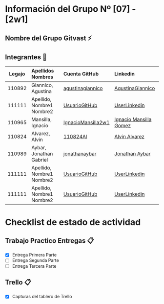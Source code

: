 # Información del Grupo Nº [07] - [2w1]



## Nombre del Grupo Gitvast :zap:

## Integrantes :busts_in_silhouette:

| Legajo | Apellidos Nombres         | Cuenta GitHub                                               | Linkedin                                                                                |
| :----: | :------------------------ | :---------------------------------------------------------- | :-------------------------------------------------------------------------------------- |
| 110892 | Giannico, Agustina        | [agustinagiannico](https://github.com/agustinagiannico)     | [AgustinaGiannico](https://www.linkedin.com/in/agustina-giannico-6b0a4418b/)            |
| 111111 | Apellido, Nombre1 Nombre2 | [UsuarioGitHub](https://github.com/xxxx)                    | [UserLinkedin](https://ar.linkedin.com/)                                                |
| 110965 | Mansilla, Ignacio         | [IgnacioMansilla2w1](https://github.com/IgnacioMansilla2w1) | [Ignacio Mansilla Gomez](https://www.linkedin.com/in/ignacio-mansilla-gomez-3502551a3/) |
| 110824 | Alvarez, Alvin |[110824Al](https://github.com/110824Al)|[Alvin Alvarez](https://www.linkedin.com/in/alvin-alvarez-6a65111b7/)|
| 110989 | Aybar, Jonathan Gabriel |[jonathanaybar](https://github.com/jonathanaybar)|[Jonathan Aybar](https://www.linkedin.com/in/jonathan-aybar-b1674712b/)|
| 111111 | Apellido, Nombre1 Nombre2 |[UsuarioGitHub](https://github.com/xxxx)|[UserLinkedin](https://ar.linkedin.com/)|
| 111111 | Apellido, Nombre1 Nombre2 |[UsuarioGitHub](https://github.com/xxxx)|[UserLinkedin](https://ar.linkedin.com/)|


# Checklist de estado de actividad

## Trabajo Practico Entregas :clipboard:

- [x] Entrega Primera Parte
- [ ] Entrega Segunda Parte
- [ ] Entrega Tercera Parte

## Trello :clipboard:

- [x] Capturas del tablero de Trello
